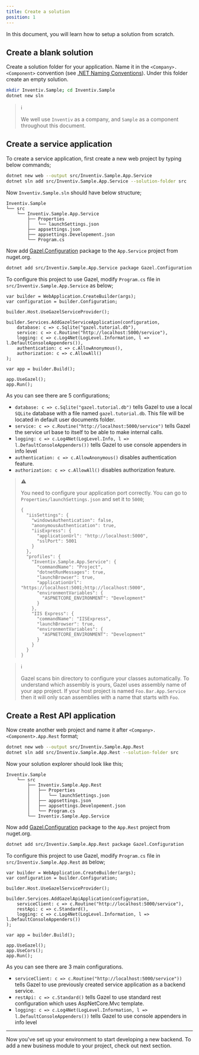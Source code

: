 ```yaml
---
title: Create a solution
position: 1
---
```


In this document, you will learn how to setup a solution from scratch.

## Create a blank solution

Create a solution folder for your application. Name it in the
`<Company>.<Component>` convention (see [.NET Naming Conventions][]). Under
this folder create an empty solution.

```bash
mkdir Inventiv.Sample; cd Inventiv.Sample
dotnet new sln
```

> :information_source:
>
> We well use `Inventiv` as a company, and `Sample` as a component throughout
> this document.

## Create a service application

To create a service application, first create a new web project by typing below
commands;

```bash
dotnet new web --output src/Inventiv.Sample.App.Service
dotnet sln add src/Inventiv.Sample.App.Service --solution-folder src
```

Now `Inventiv.Sample.sln` should have below structure;

```
Inventiv.Sample
└── src
    └── Inventiv.Sample.App.Service
        ├── Properties
        │   └── launchSettings.json
        ├── appsettings.json
        ├── appsettings.Developement.json
        └── Program.cs
```

Now add [Gazel.Configuration][] package to the `App.Service` project from
nuget.org.

```bash
dotnet add src/Inventiv.Sample.App.Service package Gazel.Configuration
```

To configure this project to use Gazel, modify `Program.cs` file in
`src/Inventiv.Sample.App.Service` as below;

```csharp[Program.cs]
var builder = WebApplication.CreateBuilder(args);
var configuration = builder.Configuration;

builder.Host.UseGazelServiceProvider();

builder.Services.AddGazelServiceApplication(configuration,
    database: c => c.Sqlite("gazel.tutorial.db"),
    service: c => c.Routine("http://localhost:5000/service"),
    logging: c => c.Log4Net(LogLevel.Information, l => l.DefaultConsoleAppenders()),
    authentication: c => c.AllowAnonymous(),
    authorization: c => c.AllowAll()
);

var app = builder.Build();

app.UseGazel();
app.Run();
```

As you can see there are 5 configurations;

- `database: c => c.Sqlite("gazel.tutorial.db")` tells Gazel to use a local
  `SQLite` database with a file named `gazel.tutorial.db`. This file will be
  located in default user documents folder.
- `service: c => c.Routine("http://localhost:5000/service")` tells Gazel the
  service url base to itself to be able to make internal calls.
- `logging: c => c.Log4Net(LogLevel.Info, l => l.DefaultConsoleAppenders())`
  tells Gazel to use console appenders in info level
- `authentication: c => c.AllowAnonymous()` disables authentication feature.
- `authorization: c => c.AllowAll()` disables authorization feature.

> :warning:
>
> You need to configure your application port correctly. You can go to
> `Properties/launchSettings.json` and set it to `5000`;
>
> ```json[launchSettings.json]
> {
>   "iisSettings": {
>     "windowsAuthentication": false,
>     "anonymousAuthentication": true,
>     "iisExpress": {
>       "applicationUrl": "http://localhost:5000",
>       "sslPort": 5001
>     }
>   },
>   "profiles": {
>     "Inventiv.Sample.App.Service": {
>       "commandName": "Project",
>       "dotnetRunMessages": true,
>       "launchBrowser": true,
>       "applicationUrl": "https://localhost:5001;http://localhost:5000",
>       "environmentVariables": {
>         "ASPNETCORE_ENVIRONMENT": "Development"
>       }
>     },
>     "IIS Express": {
>       "commandName": "IISExpress",
>       "launchBrowser": true,
>       "environmentVariables": {
>         "ASPNETCORE_ENVIRONMENT": "Development"
>       }
>     }
>   }
> }
> ```

> :information_source:
>
> Gazel scans bin directory to configure your classes automatically. To
> understand which assembly is yours, Gazel uses assembly name of your app
> project. If your host project is named `Foo.Bar.App.Service` then it will
> only scan assemblies with a name that starts with `Foo`.

## Create a Rest API application

Now create another web project and name it after
`<Company>.<Component>.App.Rest` format;

```bash
dotnet new web --output src/Inventiv.Sample.App.Rest
dotnet sln add src/Inventiv.Sample.App.Rest --solution-folder src
```

Now your solution explorer should look like this;

```
Inventiv.Sample
    └── src
        ├── Inventiv.Sample.App.Rest
        │   ├── Properties
        │   │   └── launchSettings.json
        │   ├── appsettings.json
        │   ├── appsettings.Developement.json
        │   └── Program.cs
        └── Inventiv.Sample.App.Service
```

Now add [Gazel.Configuration][] package to the `App.Rest` project from
nuget.org.

```bash
dotnet add src/Inventiv.Sample.App.Rest package Gazel.Configuration
```

To configure this project to use Gazel, modify `Program.cs` file in
`src/Inventiv.Sample.App.Rest` as below;

```csharp[Program.cs]
var builder = WebApplication.CreateBuilder(args);
var configuration = builder.Configuration;

builder.Host.UseGazelServiceProvider();

builder.Services.AddGazelApiApplication(configuration,
    serviceClient: c => c.Routine("http://localhost:5000/service"),
    restApi: c => c.Standard(),
    logging: c => c.Log4Net(LogLevel.Information, l => l.DefaultConsoleAppenders())
);

var app = builder.Build();

app.UseGazel();
app.UseCors();
app.Run();
```

As you can see there are 3 main configurations.

- `serviceClient: c => c.Routine("http://localhost:5000/service"))` tells Gazel
  to use previously created service application as a backend service.
- `restApi: c => c.Standard()` tells Gazel to use standard rest configuration
  which uses AspNetCore.Mvc template.
- `logging: c => c.Log4Net(LogLevel.Information, l => l.DefaultConsoleAppenders())`
  tells Gazel to use console appenders in info level

---

Now you've set up your environment to start developing a new backend. To add a
new business module to your project, check out next section.

[Gazel.Configuration]:https://nuget.org/packages/Gazel.Configuration
[.NET Naming Conventions]:https://docs.microsoft.com/en-us/dotnet/standard/design-guidelines/names-of-assemblies-and-dlls
[Castle.Windsor]:https://github.com/castleproject/Windsor
